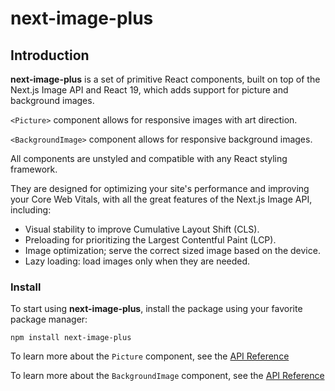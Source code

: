 # next-image-plus

## Introduction

**next-image-plus** is a set of primitive React components, built on top of the Next.js Image API and React 19, which adds support for picture and background images.

`<Picture>` component allows for responsive images with art direction.

`<BackgroundImage>` component allows for responsive background images.

All components are unstyled and compatible with any React styling framework.

They are designed for optimizing your site's performance and improving your Core Web Vitals, with all the great features of the Next.js Image API, including:

- Visual stability to improve Cumulative Layout Shift (CLS).
- Preloading for prioritizing the Largest Contentful Paint (LCP).
- Image optimization; serve the correct sized image based on the device.
- Lazy loading: load images only when they are needed.

### Install

To start using **next-image-plus**, install the package using your favorite package manager:

```shell
npm install next-image-plus
```

To learn more about the `Picture` component, see the [API Reference](https://www.next-image-plus.com/docs/picture)

To learn more about the `BackgroundImage` component, see the [API Reference](https://www.next-image-plus.com/docs/background-image)
